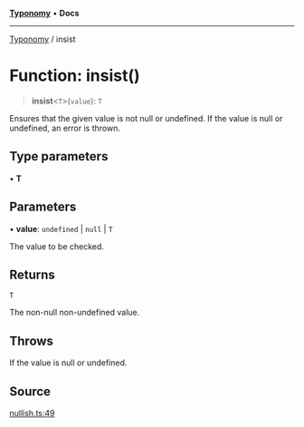[**Typonomy**](../README.md) • **Docs**

***

[Typonomy](../globals.md) / insist

# Function: insist()

> **insist**\<`T`\>(`value`): `T`

Ensures that the given value is not null or undefined.
If the value is null or undefined, an error is thrown.

## Type parameters

• **T**

## Parameters

• **value**: `undefined` \| `null` \| `T`

The value to be checked.

## Returns

`T`

The non-null non-undefined value.

## Throws

If the value is null or undefined.

## Source

[nullish.ts:49](https://github.com/softcraft-development/typonomy/blob/ff6f66cc031bdf685fca6003f9d6a5ce5d03edf0/src/nullish.ts#L49)

